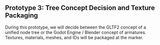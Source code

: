 ## Prototype 3: Tree Concept Decision and Texture Packaging

During this prototype, we will decide between the GLTF2 concept of a unified node tree or the Godot Engine / Blender concept of armatures. Textures, materials, meshes, and IDs will be packaged at the marker.

